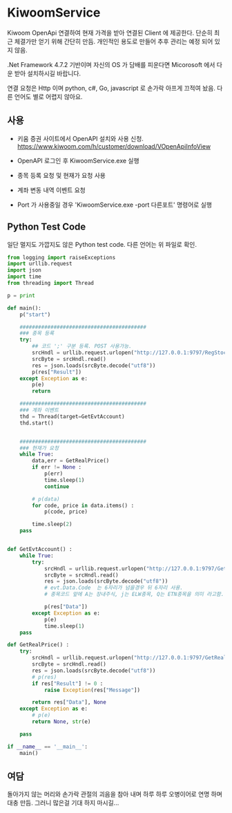 # KiwoomService
Kiwoom OpenApi 연결하여 현재 가격을 받아 연결된 Client 에 제공한다.
단순히 최근 체결가만 얻기 위해 간단히 만듬.
개인적인 용도로 만들어 추후 관리는 예정 되어 있지 않음.

.Net Framework 4.7.2 기반이며 자신의 OS 가 담배를 피운다면 Micorosoft 에서 다운 받아 설치하시길 바랍니다.

연결 요청은 Http 이며 python, c#, Go, javascript 로 손가락 아프게 끄적여 놨음.
다른 언어도 별로 어렵지 않아요.

## 사용
+ 키움 증권 사이트에서 OpenAPI 설치와 사용 신청.
https://www.kiwoom.com/h/customer/download/VOpenApiInfoView

+ OpenAPI 로그인 후 KiwoomService.exe 실행

+ 종목 등록 요청 및 현재가 요청 사용

+ 계좌 변동 내역 이벤트 요청

+ Port 가 사용중일 경우 'KiwoomService.exe -port 다른포트' 명령어로 실행

## Python Test Code
일단 멀지도 가깝지도 않은 Python test code.
다른 언어는 위 파일로 확인.

``` python
from logging import raiseExceptions
import urllib.request
import json
import time
from threading import Thread

p = print

def main():
    p("start")

    #########################################
    ### 종목 등록
    try:
        ## 코드 ';' 구분 등록. POST 사용가능.
        srcHndl = urllib.request.urlopen("http://127.0.0.1:9797/RegStockCodes?code=000660;005930")	
        srcByte = srcHndl.read()
        res = json.loads(srcByte.decode("utf8"))
        p(res["Result"])
    except Exception as e:
        p(e)
        return

    #########################################
    ### 계좌 이벤트
    thd = Thread(target=GetEvtAccount)
    thd.start()


    #########################################
    ### 현재가 요청
    while True:
        data,err = GetRealPrice()
        if err != None :
            p(err)
            time.sleep(1)
            continue

        # p(data)
        for code, price in data.items() :
            p(code, price)

        time.sleep(2)
    pass


def GetEvtAccount() :
    while True:
        try:
            srcHndl = urllib.request.urlopen("http://127.0.0.1:9797/GetEvtAccount")	
            srcByte = srcHndl.read()
            res = json.loads(srcByte.decode("utf8"))
            # evt.Data.Code  는 6자리가 넘을경우 뒤 6자리 사용.
            # 종목코드 앞에 A는 장내주식, j는 ELW종목, Q는 ETN종목을 의미 라고함.

            p(res["Data"])
        except Exception as e:
            p(e)
            time.sleep(1)
    pass

def GetRealPrice() :
    try:
        srcHndl = urllib.request.urlopen("http://127.0.0.1:9797/GetRealPrice")	
        srcByte = srcHndl.read()
        res = json.loads(srcByte.decode("utf8"))
        # p(res)
        if res["Result"] != 0 :
            raise Exception(res["Message"])

        return res["Data"], None
    except Exception as e:
        # p(e)
        return None, str(e)

    pass

if __name__ == '__main__':	
    main()

```

## 여담
돌아가지 않는 머리와 손가락 관절의 괴음을 참아 내며 
하루 하루 오병이어로 연명 하며 대충 만듬.
그러니 많은걸 기대 하지 마시길...
